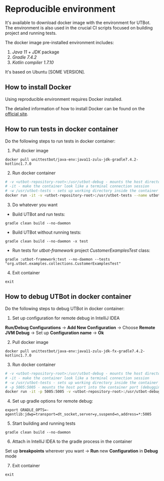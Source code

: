 <!---
name: Docker for UTBot Java
route: /docs/java/ci/docker-for-utbot-java
parent: Documentation
menu: CI
description: Setting up docker for UTBot Java building/debugging
--->

# Reproducible environment

It's available to download docker image with the environment for UTBot. The environment is also used in the crucial CI scripts focused on building project and running tests.

The docker image pre-installed environment includes:
1. *Java 11* + *JDK* package
3. *Gradle 7.4.2*
3. *Kotlin compiler 1.7.10*

It's based on Ubuntu [SOME VERSION].

## How to install Docker

Using reproducible environment requires Docker installed.

The detailed information of how to install Docker can be found on the [official site](https://docs.docker.com/engine/install/).

## How to run tests in docker container

Do the following steps to run tests in docker container:

1. Pull docker image
```
docker pull unittestbot/java-env:java11-zulu-jdk-gradle7.4.2-kotlinc1.7.0
```
2. Run docker container
```bash
# -v <utbot-repository-root>:/usr/utbot-debug - mounts the host directory into the container directory
# -it - make the container look like a terminal connection session
# -w /usr/utbot-tests - sets up working directory inside the container
docker run -it -v <utbot-repository-root>:/usr/utbot-tests --name utbot-tests -w /usr/utbot-tests unittestbot/java-env:java11-zulu-jdk-fx-gradle7.4.2-kotlinc1.7.0
```
3. Do whatever you want

* Build UTBot and run tests:
```
gradle clean build --no-daemon
```
* Build UTBot without running tests:
```
gradle clean build --no-daemon -x test
```
* Run tests for *utbot-framework* project *CustomerExamplesTest* class:
```
gradle :utbot-framework:test --no-daemon --tests "org.utbot.examples.collections.CustomerExamplesTest"
```
4. Exit container
```
exit
```

## How to debug UTBot in docker container

Do the following steps to debug UTBot in docker container:

1. Set up configuration for remote debug in IntelliJ IDEA

**Run/Debug Configurations** → **Add New Configuration** → Choose **Remote JVM Debug** → Set up **Configuration name** → **Ok**

2. Pull docker image
```
docker pull unittestbot/java-env:java11-zulu-jdk-fx-gradle7.4.2-kotlinc1.7.0
```
3. Run docker container
```bash
# -v <utbot-repository-root>:/usr/utbot-debug - mounts the host directory into the container directory
# -it - make the container look like a terminal connection session
# -w /usr/utbot-tests - sets up working directory inside the container
# -p 5005:5005 - mounts the host port into the container port (debugging port)
docker run -it -p 5005:5005 -v <utbot-repository-root>:/usr/utbot-debug --name utbot-debug -w /usr/utbot-tests unittestbot/java-env:java11-zulu-jdk-fx-gradle7.4.2-kotlinc1.7.0
```
4. Set up gradle options for remote debug:
```
export GRADLE_OPTS=-agentlib:jdwp=transport=dt_socket,server=y,suspend=n,address=*:5005
```
5. Start building and running tests
```
gradle clean build --no-daemon
```
6. Attach in IntelliJ IDEA to the gradle process in the container

Set up **breakpoints** wherever you want → **Run** new **Configuration** in **Debug** mode

7. Exit container
```
exit
```